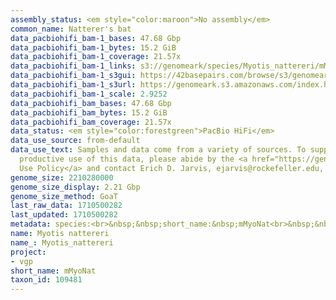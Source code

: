 ```yaml
---
assembly_status: <em style="color:maroon">No assembly</em>
common_name: Natterer's bat
data_pacbiohifi_bam-1_bases: 47.68 Gbp
data_pacbiohifi_bam-1_bytes: 15.2 GiB
data_pacbiohifi_bam-1_coverage: 21.57x
data_pacbiohifi_bam-1_links: s3://genomeark/species/Myotis_nattereri/mMyoNat1/genomic_data/pacbio_hifi/<br>
data_pacbiohifi_bam-1_s3gui: https://42basepairs.com/browse/s3/genomeark/species/Myotis_nattereri/mMyoNat1/genomic_data/pacbio_hifi/
data_pacbiohifi_bam-1_s3url: https://genomeark.s3.amazonaws.com/index.html?prefix=species/Myotis_nattereri/mMyoNat1/genomic_data/pacbio_hifi/
data_pacbiohifi_bam-1_scale: 2.9252
data_pacbiohifi_bam_bases: 47.68 Gbp
data_pacbiohifi_bam_bytes: 15.2 GiB
data_pacbiohifi_bam_coverage: 21.57x
data_status: <em style="color:forestgreen">PacBio HiFi</em>
data_use_source: from-default
data_use_text: Samples and data come from a variety of sources. To support fair and
  productive use of this data, please abide by the <a href="https://genome10k.soe.ucsc.edu/data-use-policies/">Data
  Use Policy</a> and contact Erich D. Jarvis, ejarvis@rockefeller.edu, with any questions.
genome_size: 2210280000
genome_size_display: 2.21 Gbp
genome_size_method: GoaT
last_raw_data: 1710500282
last_updated: 1710500282
metadata: species:<br>&nbsp;&nbsp;short_name:&nbsp;mMyoNat<br>&nbsp;&nbsp;name:&nbsp;Myotis&nbsp;nattereri<br>&nbsp;&nbsp;taxon_id:&nbsp;109481<br>&nbsp;&nbsp;common_name:&nbsp;Natterer's&nbsp;bat<br>&nbsp;&nbsp;order:<br>&nbsp;&nbsp;&nbsp;&nbsp;name:&nbsp;Chiroptera<br>&nbsp;&nbsp;family:<br>&nbsp;&nbsp;&nbsp;&nbsp;name:&nbsp;Vespertilionidae<br>&nbsp;&nbsp;individuals:<br>&nbsp;&nbsp;&nbsp;&nbsp;-&nbsp;short_name:&nbsp;mMyoNat1<br>&nbsp;&nbsp;&nbsp;&nbsp;&nbsp;&nbsp;biosample_id:&nbsp;SAMEA114614248<br>&nbsp;&nbsp;&nbsp;&nbsp;&nbsp;&nbsp;sex:&nbsp;male<br>&nbsp;&nbsp;genome_size:&nbsp;2210280000<br>&nbsp;&nbsp;genome_size_method:&nbsp;GoaT<br>&nbsp;&nbsp;project:&nbsp;[&nbsp;vgp&nbsp;]<br>
name: Myotis nattereri
name_: Myotis_nattereri
project:
- vgp
short_name: mMyoNat
taxon_id: 109481
---
```

